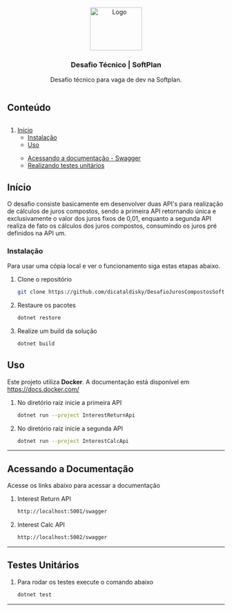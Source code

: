<br />


<p align="center">
  <a href="#">
    <img src="https://www.computerhope.com/jargon/p/percent.png" alt="Logo" width="120" height="100">
  </a>

  <h3 align="center">Desafio Técnico | SoftPlan</h3>

  <p align="center">
    Desafio técnico para vaga de dev na Softplan.
    <br />
  </p>
</p>

<!-- TABLE OF CONTENTS -->
<summary><h2 style="display: inline-block">Conteúdo</h2></summary>
<ol>
<li>
    <a href="#Inicio">Início</a>
    <ul>
    <li><a href="#Instalação">Instalação</a></li>
    <li><a href="#Uso">Uso</a></li>
    </ul>
</li>
<ul>
    <li><a href="#Acessando-a-Documentação">Acessando a documentação - Swagger</a></li>
    <li><a href="#Testes-Unitários">Realizando testes unitários</a></li>
</ul>
</ol>



<!-- GETTING STARTED -->
## Início
O desafio consiste basicamente em desenvolver duas API's para realização de cálculos de juros compostos, sendo a primeira API retornando única e exclusivamente o valor dos juros fixos de 0,01, enquanto a segunda API realiza de fato os cálculos dos juros compostos, consumindo os juros pré definidos na API um.

### Instalação
Para usar uma cópia local e ver o funcionamento siga estas etapas abaixo.
1. Clone o repositório
   ```sh
   git clone https://github.com/dicataldisky/DesafioJurosCompostosSoftPlan.git
   ```
2. Restaure os pacotes
   ```sh
   dotnet restore
   ```
3. Realize um build da solução
   ```sh
   dotnet build
   ```

<!-- USAGE EXAMPLES -->
## Uso
   Este projeto utiliza **Docker**. A documentação está disponível em <a href="https://docs.docker.com/">https://docs.docker.com/</a>
1. No diretório raiz inicie a primeira API
   ```sh
   dotnet run --project InterestReturnApi
   ```
2. No diretório raiz inicie a segunda API
   ```sh
   dotnet run --project InterestCalcApi
   ```

---
<!--

<!-- DOCUMENTATION EXAMPLES -->
## Acessando a Documentação
  Acesse os links abaixo para acessar a documentação
1. Interest Return API 
   ```sh
   http://localhost:5001/swagger
   ```
2. Interest Calc API
   ```sh
   http://localhost:5002/swagger
   ```
---
<!--

<!-- TEST EXAMPLES -->
## Testes Unitários
1. Para rodar os testes execute o comando abaixo
   ```sh
   dotnet test
   ```
---
<!--

<!-- LICENSE
## License

Distributed under the MIT License. See `LICENSE` for more information.
